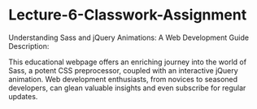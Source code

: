 # Lecture-6-Classwork-Assignment

Understanding Sass and jQuery Animations: A Web Development Guide
Description:

This educational webpage offers an enriching journey into the world of Sass, a potent CSS preprocessor, coupled with an interactive jQuery animation. Web development enthusiasts, from novices to seasoned developers, can glean valuable insights and even subscribe for regular updates.
